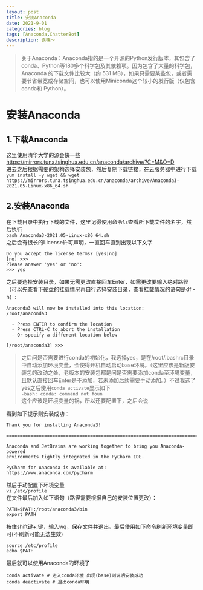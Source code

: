 ```yaml
---
layout: post
title: 安装Anaconda
date: 2021-9-01
categories: blog
tags: [Anaconda,ChatterBot]
description: 诶嘿～
---   
```


> 关于Anaconda：Anaconda指的是一个开源的Python发行版本，其包含了conda、Python等180多个科学包及其依赖项。因为包含了大量的科学包，Anaconda 的下载文件比较大（约 531 MB），如果只需要某些包，或者需要节省带宽或存储空间，也可以使用Miniconda这个较小的发行版（仅包含conda和 Python）。  


# 安装Anaconda  
## 1.下载Anaconda  
这里使用清华大学的源会快一些  
<https://mirrors.tuna.tsinghua.edu.cn/anaconda/archive/?C=M&O=D>  
进去之后根据需要的架构选择安装包，然后复制下载链接，在云服务器中进行下载  
`yum install -y wget && wget https://mirrors.tuna.tsinghua.edu.cn/anaconda/archive/Anaconda3-2021.05-Linux-x86_64.sh`  
## 2.安装Anaconda  
在下载目录中执行下载的文件，这里记得使用命令`ls`查看所下载文件的名字，然后执行  
`bash Anaconda3-2021.05-Linux-x86_64.sh`  
之后会有很长的License许可声明，一直回车直到出现以下文字  
```
Do you accept the license terms? [yes|no]
[no] >>> 
Please answer 'yes' or 'no':
>>> yes
```  
之后要选择安装目录，如果无需更改直接回车Enter，如需更改要输入绝对路径（可以先查看下硬盘的挂载情况再自行选择安装目录，查看挂载情况的语句是df -h）:  
```
Anaconda3 will now be installed into this location:
/root/anaconda3

  - Press ENTER to confirm the location
  - Press CTRL-C to abort the installation
  - Or specify a different location below

[/root/anaconda3] >>> 
```  
> 之后问是否需要进行conda的初始化，我选择yes，是在/root/.bashrc目录中自动添加环境变量，会使得开机自动启动base环境。（这里应该是新版安装包的改动之处，老版本的安装包都是问是否需要添加conda至环境变量，且默认直接回车Enter是不添加，若未添加后续需要手动添加。）不过我选了yes之后使用`conda activate`显示如下  
> `-bash: conda: command not foun`  
> 这个应该是环境变量的锅，所以还要配置下，之后会说

看到如下提示则安装成功：  
```
Thank you for installing Anaconda3!

===========================================================================

Anaconda and JetBrains are working together to bring you Anaconda-powered
environments tightly integrated in the PyCharm IDE.

PyCharm for Anaconda is available at:
https://www.anaconda.com/pycharm
```  
然后手动配置下环境变量  
`vi /etc/profile`  
在文件最后加入如下语句（路径需要根据自己的安装位置更改）：  
```
PATH=$PATH:/root/anaconda3/bin
export PATH
```   
按住shift键+:键，输入wq，保存文件并退出。最后使用如下命令刷新环境变量即可(不刷新可能无法生效)  
```
source /etc/profile
echo $PATH
```  
最后就可以使用Anaconda的环境了  
```
conda activate # 进入conda环境 出现(base)则说明安装成功
conda deactivate # 退出conda环境
```  
